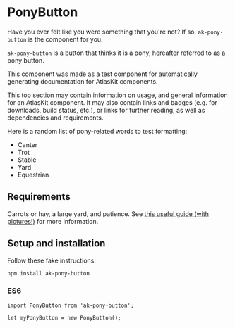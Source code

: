 # PonyButton

Have you ever felt like you were something that you're not? If so, `ak-pony-button` is the component
for you.

`ak-pony-button` is a button that thinks it is a pony, hereafter referred to as a pony button.

This component was made as a test component for automatically generating documentation for AtlasKit
components.

This top section may contain information on usage, and general information for an AtlasKit component.
It may also contain links and badges (e.g. for downloads, build status, etc.), or links for further
reading, as well as dependencies and requirements.

Here is a random list of pony-related words to test formatting:

* Canter
* Trot
* Stable
* Yard
* Equestrian

## Requirements

Carrots or hay, a large yard, and patience. See [this useful guide (with pictures!)](http://www.wikihow.com/Raise-Horses)
for more information.

## Setup and installation

Follow these fake instructions:

```
npm install ak-pony-button
```

### ES6

```
import PonyButton from 'ak-pony-button';

let myPonyButton = new PonyButton();
```

